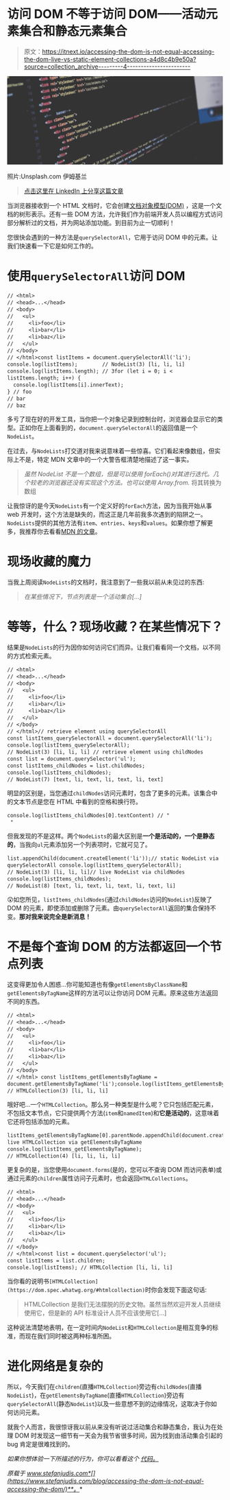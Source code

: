 # 访问 DOM 不等于访问 DOM——活动元素集合和静态元素集合

> 原文：<https://itnext.io/accessing-the-dom-is-not-equal-accessing-the-dom-live-vs-static-element-collections-a4d8c4b9e50a?source=collection_archive---------4----------------------->

![](img/31ceef6919f667ebf4efa4648a036fe5.png)

照片:Unsplash.com 伊姆基兰

> [点击这里在 LinkedIn 上分享这篇文章](https://www.linkedin.com/cws/share?url=https%3A%2F%2Fitnext.io%2Faccessing-the-dom-is-not-equal-accessing-the-dom-live-vs-static-element-collections-a4d8c4b9e50a%3Futm_source%3Dmedium_sharelink%26utm_medium%3Dsocial%26utm_campaign%3Dbuffer)

当浏览器接收到一个 HTML 文档时，它会创建[文档对象模型(DOM)](https://developer.mozilla.org/en-US/docs/Web/API/Document_Object_Model) ，这是一个文档的树形表示。还有一些 DOM 方法，允许我们作为前端开发人员以编程方式访问部分解析过的文档，并为网站添加功能。到目前为止一切顺利！

您很快会遇到的一种方法是`querySelectorAll`，它用于访问 DOM 中的元素。让我们快速看一下它是如何工作的。

# 使用`querySelectorAll`访问 DOM

```
// <html>
// <head>...</head>
// <body>
//   <ul>
//     <li>foo</li>
//     <li>bar</li>
//     <li>baz</li>
//   </ul>
// </body>
// </html>const listItems = document.querySelectorAll('li'); console.log(listItems);        // NodeList(3) [li, li, li] console.log(listItems.length); // 3for (let i = 0; i < listItems.length; i++) { 
  console.log(listItems[i].innerText);
} // foo
// bar
// baz
```

多亏了现在好的开发工具，当你把一个对象记录到控制台时，浏览器会显示它的类型。正如你在上面看到的，`document.querySelectorAll`的返回值是一个`NodeList`。

在过去，与`NodeLists`打交道对我来说意味着一些惊喜。它们看起来像数组，但实际上不是，特定 MDN 文章中的一个大警告框清楚地描述了这一事实。

> *虽然 NodeList 不是一个数组，但是可以使用 forEach()对其进行迭代。几个较老的浏览器还没有实现这个方法。也可以使用 Array.from.* 将其转换为数组

让我惊讶的是今天`NodeLists`有一个定义好的`forEach`方法，因为当我开始从事 web 开发时，这个方法是缺失的，而这正是几年前我多次遇到的陷阱之一。`NodeLists`提供的其他方法有`item`、`entries`、`keys`和`values`。如果你想了解更多，我推荐你去看看[MDN 的文章](https://developer.mozilla.org/en-US/docs/Web/API/NodeList)。

# 现场收藏的魔力

当我上周阅读`NodeLists`的文档时，我注意到了一些我以前从未见过的东西:

> *在某些情况下，节点列表是一个活动集合[…]*

# 等等，什么？现场收藏？在某些情况下？

结果是`NodeLists`的行为因你如何访问它们而异。让我们看看同一个文档，以不同的方式检索元素。

```
// <html> 
// <head>...</head>
// <body>
//   <ul>
//     <li>foo</li>
//     <li>bar</li>
//     <li>baz</li>
//   </ul>
// </body>
// </html>// retrieve element using querySelectorAll
const listItems_querySelectorAll = document.querySelectorAll('li'); console.log(listItems_querySelectorAll);
// NodeList(3) [li, li, li] // retrieve element using childNodes
const list = document.querySelector('ul');
const listItems_childNodes = list.childNodes; console.log(listItems_childNodes);
// NodeList(7) [text, li, text, li, text, li, text]
```

明显的区别是，当您通过`childNodes`访问元素时，包含了更多的元素。该集合中的文本节点是您在 HTML 中看到的空格和换行符。

```
console.log(listItems_childNodes[0].textContent) // "
 "
```

但我发现的不是这样。两个`NodeLists`的最大区别是**一个是活动的，一个是静态的**，当我向`ul`元素添加另一个列表项时，它就可见了。

```
list.appendChild(document.createElement('li'));// static NodeList via querySelectorAll console.log(listItems_querySelectorAll);
// NodeList(3) [li, li, li]// live NodeList via childNodes
console.log(listItems_childNodes);
// NodeList(8) [text, li, text, li, text, li, text, li]
```

😲如您所见，`listItems_childNodes`(通过`childNodes`访问的`NodeList`)反映了 DOM 的元素，即使添加或删除了元素。由`querySelectorAll`返回的集合保持不变。**那对我来说完全是新消息！**

# 不是每个查询 DOM 的方法都返回一个节点列表

这变得更加令人困惑…你可能知道也有像`getElementsByClassName`和`getElementsByTagName`这样的方法可以让你访问 DOM 元素。原来这些方法返回不同的东西。

```
// <html>
// <head>...</head>
// <body>
//   <ul>
//     <li>foo</li>
//     <li>bar</li>
//     <li>baz</li>
//   </ul>
// </body>
// </html> const listItems_getElementsByTagName = document.getElementsByTagName('li');console.log(listItems_getElementsByTagName);
// HTMLCollection(3) [li, li, li]
```

哦好吧…一个`HTMLCollection`。那么另一种类型是什么呢？它只包括匹配元素，不包括文本节点，它只提供两个方法(`item`和`namedItem`)和**它是活动的**，这意味着它还将包括添加的元素。

```
listItems_getElementsByTagName[0].parentNode.appendChild(document.createElement('li'));// live HTMLCollection via getElementsByTagName console.log(listItems_getElementsByTagName);
// HTMLCollection(4) [li, li, li, li]
```

更复杂的是，当您使用`document.forms`(是的，您可以不查询 DOM 而访问表单)或通过元素的`children`属性访问子元素时，也会返回`HTMLCollections`。

```
// <html>
// <head>...</head>
// <body>
//   <ul>
//     <li>foo</li>
//     <li>bar</li>
//     <li>baz</li>
//   </ul>
// </body>
// </html>const list = document.querySelector('ul');
const listItems = list.children;
console.log(listItems); // HTMLCollection [li, li, li]
```

当你看的说明书`[HTMLCollection](https://dom.spec.whatwg.org/#htmlcollection)`时你会发现下面这句话:

> HTMLCollection 是我们无法摆脱的历史文物。虽然当然欢迎开发人员继续使用它，但是新的 API 标准设计人员不应该使用它[…]

这种说法清楚地表明，在一定时间内`NodeList`和`HTMLCollection`是相互竞争的标准，而现在我们同时被这两种标准所困。

# 进化网络是复杂的

所以，今天我们在`children`(直播`HTMLCollection`)旁边有`childNodes`(直播`NodeList`)，在`getElementsByTagName`(直播`HTMLCollection`)旁边有`querySelectorAll`(静态`NodeList`)以及一些意想不到的边缘情况，这取决于你如何访问元素。

就我个人而言，我很惊讶我以前从来没有听说过活动集合和静态集合，我认为在处理 DOM 时发现这一细节有一天会为我节省很多时间，因为找到由活动集合引起的 bug 肯定是很难找到的。

*如果你想体验一下所描述的行为，你可以看看这个* [*代码。*](https://codepen.io/stefanjudis/pen/NYXGbp)

*原载于 www.stefanjudis.com*[](https://www.stefanjudis.com/blog/accessing-the-dom-is-not-equal-accessing-the-dom/)**。**